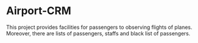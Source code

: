 # Airport-CRM
This project provides facilities for passengers to observing flights of planes. Moreover, there are lists of passengers, staffs and black list of passengers.  
